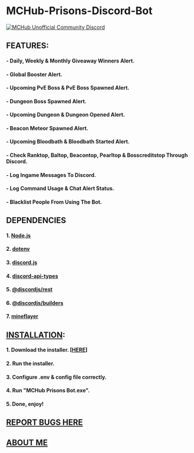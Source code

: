 # MCHub-Prisons-Discord-Bot

[![MCHub Unofficial Community Discord](https://img.shields.io/static/v1.svg?label=COMMUNITY&message=DISCORD&color=blue&logo=discord&style=for-the-badge)](https://discord.gg/RtZyHNeM8b)

## FEATURES:
#### - Daily, Weekly & Monthly Giveaway Winners Alert.
#### - Global Booster Alert.
#### - Upcoming PvE Boss & PvE Boss Spawned Alert.
#### - Dungeon Boss Spawned Alert.
#### - Upcoming Dungeon & Dungeon Opened Alert.
#### - Beacon Meteor Spawned Alert.
#### - Upcoming Bloodbath & Bloodbath Started Alert.
#### - Check Ranktop, Baltop, Beacontop, Pearltop & Bosscreditstop Through Discord.
#### - Log Ingame Messages To Discord.
#### - Log Command Usage & Chat Alert Status.
#### - Blacklist People From Using The Bot.

## DEPENDENCIES
#### 1. [Node.js](https://github.com/nodejs/node "Node.js")
#### 2. [dotenv](https://github.com/motdotla/dotenv "dotenv")
#### 3. [discord.js](https://github.com/discordjs/discord.js/ "discord.js")
#### 4. [discord-api-types](https://github.com/discordjs/discord-api-types "discord-api-types")
#### 5. [@discordjs/rest](https://www.npmjs.com/package/@discordjs/rest "@discordjs/rest")
#### 6. [@discordjs/builders](https://www.npmjs.com/package/@discordjs/builders "@discordjs/builders")
#### 7. [mineflayer](https://github.com/PrismarineJS/mineflayer "mineflayer")

## [INSTALLATION](https://www.youtube.com/playlist?list=PLwsD_Qp4brFf3UgPyncp5ff0CndvL1J0Q "YouTube Playlist"):
#### 1. Download the installer. [[HERE](https://github.com/QimieGames/MCHub-Prisons-Bot/releases "MCHub Prisons Bot Installer Download Page")]
#### 2. Run the installer.
#### 3. Configure .env & config file correctly.
#### 4. Run "MCHub Prisons Bot.exe".
#### 5. Done, enjoy!

## [REPORT BUGS HERE](https://github.com/QimieGames/MCHub-Prisons-Bot/issues "Report Issue(s)/Bug(s)")

## [ABOUT ME](https://linktr.ee/qimiegames "Link To All My Stuffs")
